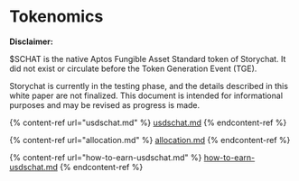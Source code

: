 # Tokenomics

**Disclaimer:**

$SCHAT is the native Aptos Fungible Asset Standard token of Storychat. It did not exist or circulate before the Token Generation Event (TGE).&#x20;

Storychat is currently in the testing phase, and the details described in this white paper are not finalized. This document is intended for informational purposes and may be revised as progress is made.



{% content-ref url="usdschat.md" %}
[usdschat.md](usdschat.md)
{% endcontent-ref %}

{% content-ref url="allocation.md" %}
[allocation.md](allocation.md)
{% endcontent-ref %}

{% content-ref url="how-to-earn-usdschat.md" %}
[how-to-earn-usdschat.md](how-to-earn-usdschat.md)
{% endcontent-ref %}
